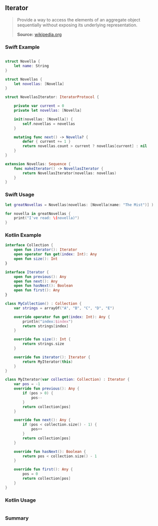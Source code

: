 ## Iterator

> Provide a way to access the elements of an aggregate object sequentially without exposing its underlying representation.
>
>**Source:** [wikipedia.org](https://en.wikipedia.org/wiki/Iterator_pattern)
 
### Swift Example

```swift

struct Novella {
    let name: String
}

struct Novellas {
    let novellas: [Novella]
}

struct NovellasIterator: IteratorProtocol {

    private var current = 0
    private let novellas: [Novella]

    init(novellas: [Novella]) {
        self.novellas = novellas
    }

    mutating func next() -> Novella? {
        defer { current += 1 }
        return novellas.count > current ? novellas[current] : nil
    }
}

extension Novellas: Sequence {
    func makeIterator() -> NovellasIterator {
        return NovellasIterator(novellas: novellas)
    }
}

````

### Swift Usage

```swift
let greatNovellas = Novellas(novellas: [Novella(name: "The Mist")] )

for novella in greatNovellas {
    print("I've read: \(novella)")
}


````

### Kotlin Example

```kotlin
interface Collection {
    open fun iterator(): Iterator
    open operator fun get(index: Int): Any
    open fun size(): Int
}

interface Iterator {
    open fun previous(): Any
    open fun next(): Any
    open fun hasNext(): Boolean
    open fun first(): Any
}

class MyCollection() : Collection {
    var strings = arrayOf("A", "B", "C", "D", "E")

    override operator fun get(index: Int): Any {
        println("index:$index")
        return strings[index]
    }

    override fun size(): Int {
        return strings.size
    }

    override fun iterator(): Iterator {
        return MyIterator(this)
    }
}

class MyIterator(var collection: Collection) : Iterator {
    var pos = -1
    override fun previous(): Any {
        if (pos > 0) {
            pos--
        }
        return collection[pos]
    }

    override fun next(): Any {
        if (pos < collection.size() - 1) {
            pos++
        }
        return collection[pos]
    }

    override fun hasNext(): Boolean {
        return pos < collection.size() - 1
    }

    override fun first(): Any {
        pos = 0
        return collection[pos]
    }
}

````

### Kotlin Usage

```kotlin


````

### Summary